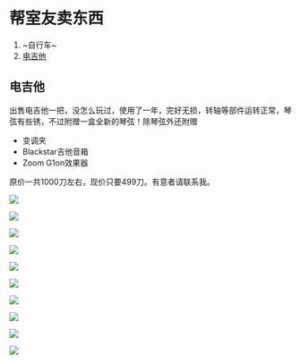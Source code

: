# 帮室友卖东西

1. ~自行车~
1. [电吉他](#电吉他)

## 电吉他

出售电吉他一把，没怎么玩过，使用了一年，完好无损，转轴等部件运转正常，琴弦有些锈，不过附赠一盒全新的琴弦！除琴弦外还附赠
- 变调夹
- Blackstar吉他音箱
- Zoom G1on效果器

原价一共1000刀左右，现价只要499刀。有意者请联系我。

![](/image/guitar2-1.jpg)

![](/image/guitar2-2.jpg)

![](/image/guitar2-3.jpg)

![](/image/guitar2-4.jpg)

![](/image/guitar2-5.jpg)

![](/image/guitar2-6.jpg)

![](/image/guitar2-7.jpg)

![](/image/guitar2-8.jpg)

![](/image/guitar2-9.jpg)

![](/image/guitar2-10.jpg)
